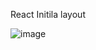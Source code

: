 React Initila layout

![image](https://github.com/baluchowdary/order-ms/assets/12624930/0e35663e-59d8-4a65-8a50-876ff7c52dd0)
